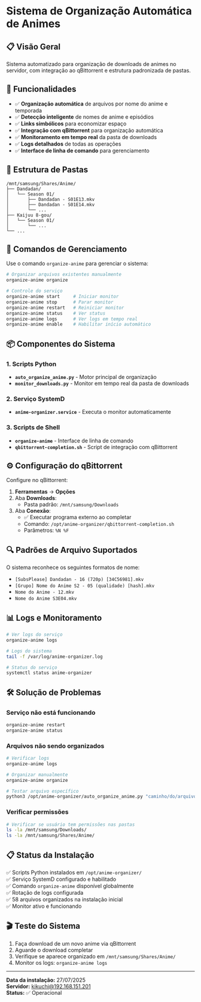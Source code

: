 # Sistema de Organização Automática de Animes

## 📋 Visão Geral

Sistema automatizado para organização de downloads de animes no servidor, com integração ao qBittorrent e estrutura padronizada de pastas.

## 🎯 Funcionalidades

- ✅ **Organização automática** de arquivos por nome do anime e temporada
- ✅ **Detecção inteligente** de nomes de anime e episódios
- ✅ **Links simbólicos** para economizar espaço
- ✅ **Integração com qBittorrent** para organização automática
- ✅ **Monitoramento em tempo real** da pasta de downloads
- ✅ **Logs detalhados** de todas as operações
- ✅ **Interface de linha de comando** para gerenciamento

## 📁 Estrutura de Pastas

```
/mnt/samsung/Shares/Anime/
├── Dandadan/
│   └── Season 01/
│       ├── Dandadan - S01E13.mkv
│       ├── Dandadan - S01E14.mkv
│       └── ...
├── Kaijuu 8-gou/
│   └── Season 01/
│       └── ...
└── ...
```

## 🔧 Comandos de Gerenciamento

Use o comando `organize-anime` para gerenciar o sistema:

```bash
# Organizar arquivos existentes manualmente
organize-anime organize

# Controle do serviço
organize-anime start     # Iniciar monitor
organize-anime stop      # Parar monitor
organize-anime restart   # Reiniciar monitor
organize-anime status    # Ver status
organize-anime logs      # Ver logs em tempo real
organize-anime enable    # Habilitar início automático
```

## 📦 Componentes do Sistema

### 1. Scripts Python
- **`auto_organize_anime.py`** - Motor principal de organização
- **`monitor_downloads.py`** - Monitor em tempo real da pasta de downloads

### 2. Serviço SystemD
- **`anime-organizer.service`** - Executa o monitor automaticamente

### 3. Scripts de Shell
- **`organize-anime`** - Interface de linha de comando
- **`qbittorrent-completion.sh`** - Script de integração com qBittorrent

## ⚙️ Configuração do qBittorrent

Configure no qBittorrent:

1. **Ferramentas** → **Opções**
2. Aba **Downloads**:
   - Pasta padrão: `/mnt/samsung/Downloads`
3. Aba **Conexão**:
   - ✅ Executar programa externo ao completar
   - Comando: `/opt/anime-organizer/qbittorrent-completion.sh`
   - Parâmetros: `%N %F`

## 🔍 Padrões de Arquivo Suportados

O sistema reconhece os seguintes formatos de nome:

- `[SubsPlease] Dandadan - 16 (720p) [34C56981].mkv`
- `[Grupo] Nome do Anime S2 - 05 (qualidade) [hash].mkv`
- `Nome do Anime - 12.mkv`
- `Nome do Anime S3E04.mkv`

## 📊 Logs e Monitoramento

```bash
# Ver logs do serviço
organize-anime logs

# Logs do sistema
tail -f /var/log/anime-organizer.log

# Status do serviço
systemctl status anime-organizer
```

## 🛠️ Solução de Problemas

### Serviço não está funcionando
```bash
organize-anime restart
organize-anime status
```

### Arquivos não sendo organizados
```bash
# Verificar logs
organize-anime logs

# Organizar manualmente
organize-anime organize

# Testar arquivo específico
python3 /opt/anime-organizer/auto_organize_anime.py "caminho/do/arquivo.mkv"
```

### Verificar permissões
```bash
# Verificar se usuário tem permissões nas pastas
ls -la /mnt/samsung/Downloads/
ls -la /mnt/samsung/Shares/Anime/
```

## 📋 Status da Instalação

✅ Scripts Python instalados em `/opt/anime-organizer/`  
✅ Serviço SystemD configurado e habilitado  
✅ Comando `organize-anime` disponível globalmente  
✅ Rotação de logs configurada  
✅ 58 arquivos organizados na instalação inicial  
✅ Monitor ativo e funcionando  

## 🎬 Teste do Sistema

1. Faça download de um novo anime via qBittorrent
2. Aguarde o download completar
3. Verifique se aparece organizado em `/mnt/samsung/Shares/Anime/`
4. Monitor os logs: `organize-anime logs`

---

**Data da instalação:** 27/07/2025  
**Servidor:** kikuchi@192.168.151.201  
**Status:** ✅ Operacional